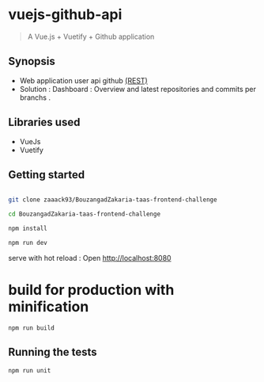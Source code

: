 # vuejs-github-api

> A Vue.js  + Vuetify + Github application<br> 

## Synopsis

- Web application user api github  [(REST)](https://developer.github.com/)
- Solution : Dashboard : Overview and latest repositories and commits per branchs .

## Libraries used
* VueJs
* Vuetify

## Getting started

``` bash

git clone zaaack93/BouzangadZakaria-taas-frontend-challenge

cd BouzangadZakaria-taas-frontend-challenge

npm install

npm run dev 

```
serve with hot reload : Open [http://localhost:8080](http://localhost:8080)<br>

# build for production with minification
```
npm run build
```

## Running the tests
```
npm run unit
```
